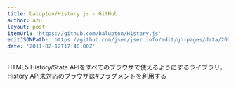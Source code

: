 ```yaml
---
title: balupton/History.js - GitHub
author: azu
layout: post
itemUrl: 'https://github.com/balupton/History.js'
editJSONPath: 'https://github.com/jser/jser.info/edit/gh-pages/data/2011/02/index.json'
date: '2011-02-12T17:40:00Z'
---
```

HTML5 History/State APIをすべてのブラウザで使えるようにするライブラリ。
History API未対応のブラウザは#フラグメントを利用する

